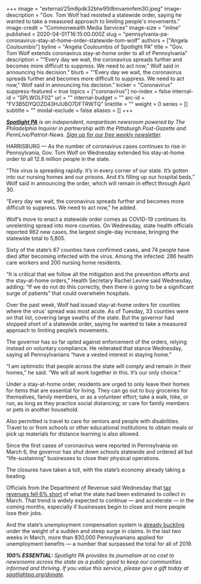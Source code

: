 +++
image = "external/25m8pdk32btw95t8mvamnfem30.jpeg"
image-description = "Gov. Tom Wolf had resisted a statewide order, saying he wanted to take a measured approach to limiting people's movements."
image-credit = "Commonwealth Media Services"
image-size = "inline"
published = 2020-04-01T16:15:00.000Z
slug = "pennsylvania-pa-coronavirus-stay-at-home-order-statewide-tom-wolf"
authors = ["Angela Couloumbis"]
byline = "Angela Couloumbis of Spotlight PA"
title = "Gov. Tom Wolf extends coronavirus stay-at-home order to all of Pennsylvania"
description = "“Every day we wait, the coronavirus spreads further and becomes more difficult to suppress. We need to act now,” Wolf said in announcing his decision."
blurb = "“Every day we wait, the coronavirus spreads further and becomes more difficult to suppress. We need to act now,” Wolf said in announcing his decision."
kicker = "Coronavirus"
suppress-featured = true
topics = ["coronavirus"]
no-index = false
internal-id = "SPLWOLF02"
url = ""
internal-budget = ""
arc-id = "FV3B5DYQOZD43HJU6O7DFTRWTQ"
linktitle = ""
weight = 0
series = []
subtitle = ""
modal-exclude = false
aliases = []
+++

<a href="https://www.spotlightpa.org/"><i><b>Spotlight PA</b></i></a><i> is an independent, nonpartisan newsroom powered by The Philadelphia Inquirer in partnership with the Pittsburgh Post-Gazette and PennLive/Patriot-News. </i><a href="https://www.spotlightpa.org/newsletters"><i>Sign up for our free weekly newsletter</i></a><i>.</i>

HARRISBURG — As the number of coronavirus cases continues to rise in Pennsylvania, Gov. Tom Wolf on Wednesday extended his stay-at-home order to all 12.8 million people in the state.

“This virus is spreading rapidly. It’s in every corner of our state. It’s gotten into our nursing homes and our prisons. And it’s filling up our hospital beds,” Wolf said in announcing the order, which will remain in effect through April 30.

“Every day we wait, the coronavirus spreads further and becomes more difficult to suppress. We need to act now,” he added.

Wolf’s move to enact a statewide order comes as COVID-19 continues its unrelenting spread into more counties. On Wednesday, state health officials reported 962 new cases, the largest single-day increase, bringing the statewide total to 5,805.

Sixty of the state’s 67 counties have confirmed cases, and 74 people have died after becoming infected with the virus. Among the infected: 286 health care workers and 200 nursing home residents.

“It is critical that we follow all the mitigation and the prevention efforts and the stay-at-home orders,” Health Secretary Rachel Levine said Wednesday, adding: “If we do not do this correctly, then there is going to be a significant surge of patients” that could overwhelm hospitals.

Over the past week, Wolf had issued stay-at-home orders for counties where the virus’ spread was most acute. As of Tuesday, 33 counties were on that list, covering large swaths of the state. But the governor had stopped short of a statewide order, saying he wanted to take a measured approach to limiting people’s movements.

The governor has so far opted against enforcement of the orders, relying instead on voluntary compliance. He reiterated that stance Wednesday, saying all Pennsylvanians “have a vested interest in staying home.”

“I am optimistic that people across the state will comply and remain in their homes,” he said. “We will all work together in this. It’s our only choice.”

<script src="https://www.spotlightpa.org/embed.js" async></script><div data-spl-embed-version="1" data-spl-src="https://www.spotlightpa.org/embeds/donate/"></div>

Under a stay-at-home order, residents are urged to only leave their homes for items that are essential for living. They can go out to buy groceries for themselves, family members, or as a volunteer effort; take a walk, hike, or run, as long as they practice social distancing; or care for family members or pets in another household.

Also permitted is travel to care for seniors and people with disabilities. Travel to or from schools or other educational institutions to obtain meals or pick up materials for distance learning is also allowed.

Since the first cases of coronavirus were reported in Pennsylvania on March 6, the governor has shut down schools statewide and ordered all but “life-sustaining” businesses to close their physical operations.

The closures have taken a toll, with the state’s economy already taking a beating.

Officials from the Department of Revenue said Wednesday that <a href="https://www.spotlightpa.org/news/2020/04/pennsylvania-pa-coronavirus-state-budget-revenue-shortfall-march/" target=_blank>tax revenues fell 6% short</a> of what the state had been estimated to collect in March. That trend is widely expected to continue — and accelerate — in the coming months, especially if businesses begin to close and more people lose their jobs.

And the state’s unemployment compensation system is <a href="https://www.spotlightpa.org/news/2020/03/pennsylvania-coronavirus-unemployment-system-issues-calls-online/" target=_blank>already buckling </a>under the weight of a sudden and steep surge in claims. In the last two weeks in March, more than 830,000 Pennsylvanians applied for unemployment benefits — a number that surpassed the total for all of 2019.

<i><b>100% ESSENTIAL:</b></i><i> Spotlight PA provides its journalism at no cost to newsrooms across the state as a public good to keep our communities informed and thriving. If you value this service, please give a gift today at </i><a href="https://www.spotlightpa.org/donate"><i>spotlightpa.org/donate</i></a><i>.</i>

<script src="https://www.spotlightpa.org/embed.js" async></script><div data-spl-embed-version="1" data-spl-src="https://www.spotlightpa.org/embeds/tips/?tip_text=Do%20you%20have%20a%20tip%20about%20%3Cb%3Ehow%20Pa.'s%20government%20is%20responding%20to%20the%20coronavirus%3C%2Fb%3E%3F%20Tell%20us."></div>
